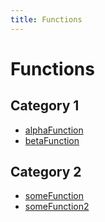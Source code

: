 ```yaml
---
title: Functions
---
```


# Functions

## Category 1

- [alphaFunction](function.alphaFunction.md) <Badge type="alpha" text="Alpha" />
- [betaFunction](function.betaFunction.md) <Badge type="beta" text="Beta" />

## Category 2

- [someFunction](function.someFunction.md)
- [someFunction2](function.someFunction2.md)
